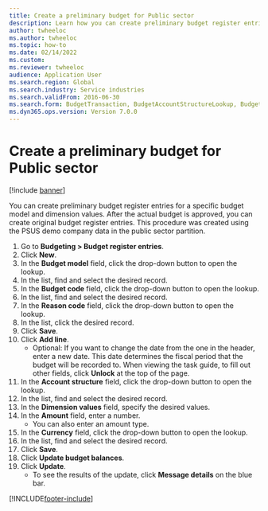 ```yaml
--- 
title: Create a preliminary budget for Public sector
description: Learn how you can create preliminary budget register entries for a specific budget model and dimension values, including a step-by-step process. 
author: twheeloc
ms.author: twheeloc
ms.topic: how-to
ms.date: 02/14/2022
ms.custom:
ms.reviewer: twheeloc
audience: Application User 
ms.search.region: Global
ms.search.industry: Service industries
ms.search.validFrom: 2016-06-30
ms.search.form: BudgetTransaction, BudgetAccountStructureLookup, BudgetTransactionMultiPost
ms.dyn365.ops.version: Version 7.0.0 
---
```


# Create a preliminary budget for Public sector

[!include [banner](../../includes/banner.md)]

You can create preliminary budget register entries for a specific budget model and dimension values. After the actual budget is approved, you can create original budget register entries. This procedure was created using the PSUS demo company data in the public sector partition.

1. Go to **Budgeting > Budget register entries**.
2. Click **New**.
3. In the **Budget model** field, click the drop-down button to open the lookup.
4. In the list, find and select the desired record.
5. In the **Budget code** field, click the drop-down button to open the lookup.
6. In the list, find and select the desired record.
7. In the **Reason code** field, click the drop-down button to open the lookup.
8. In the list, click the desired record.
9. Click **Save**.
10. Click **Add line**.
    * Optional: If you want to change the date from the one in the header, enter a new date. This date determines the fiscal period that the budget will be recorded to. When viewing the task guide, to fill out other fields, click **Unlock** at the top of the page.  
11. In the **Account structure** field, click the drop-down button to open the lookup.
12. In the list, find and select the desired record.
13. In the **Dimension values** field, specify the desired values.
14. In the **Amount** field, enter a number.
    * You can also enter an amount type.  
15. In the **Currency** field, click the drop-down button to open the lookup.
16. In the list, find and select the desired record.
17. Click **Save**.
18. Click **Update budget balances**.
19. Click **Update**.
    * To see the results of the update, click **Message details** on the blue bar.  



[!INCLUDE[footer-include](../../../includes/footer-banner.md)]
